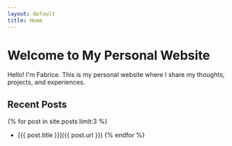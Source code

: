 ```yaml
---
layout: default
title: Home
---
```


# Welcome to My Personal Website

Hello! I'm Fabrice. This is my personal website where I share my thoughts, projects, and experiences.

## Recent Posts

{% for post in site.posts limit:3 %}

-   [{{ post.title }}]({{ post.url }})
    {% endfor %}
